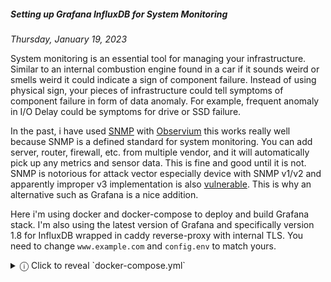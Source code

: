 ##### Setting up Grafana InfluxDB for System Monitoring
_Thursday, January 19, 2023_

System monitoring is an essential tool for managing your infrastructure. 
Similar to an internal combustion engine found in a car if it sounds weird 
or smells weird it could indicate a sign of component failure. Instead of 
using physical sign, your pieces of infrastructure could tell symptoms 
of component failure in form of data anomaly. For example, frequent anomaly 
in I/O Delay could be symptoms for drive or SSD failure. 

In the past, i have used [SNMP](https://en.wikipedia.org/wiki/Simple_Network_Management_Protocol) 
with [Observium](https://www.observium.org/) this 
works really well because SNMP is a defined standard for system monitoring. 
You can add server, router, firewall, etc. from multiple vendor, and it will 
automatically pick up any metrics and sensor data. This is fine and good until 
it is not. SNMP is notorious for attack vector especially device with SNMP v1/v2 
and apparently improper v3 implementation is also 
[vulnerable](https://quickview.cloudapps.cisco.com/quickview/bug/CSCtw74132). 
This is why an alternative such as Grafana is a nice addition.

Here i'm using docker and docker-compose to deploy and build Grafana stack. 
I'm also using the latest version of Grafana and specifically version 1.8 for 
InfluxDB wrapped in caddy reverse-proxy with internal TLS. You need to change 
`www.example.com` and `config.env` to match yours.
<details>
<summary>&#9432; Click to reveal `docker-compose.yml`</summary>
```
version: '3.6'
services:
  caddywebserver:
    image: caddy:latest
    restart: unless-stopped
    ports:
      - "80:80"
      - "443:443"
      - "443:443/udp"
    networks:
      monitoring-br:
        ipv4_address: 172.101.72.10
    command: /bin/sh -c "echo \"$$CADDYFILE\" > /etc/caddy/Caddyfile; caddy run --config /etc/caddy/Caddyfile --adapter caddyfile"
    environment:
      CADDYFILE: | 
          www.example.com {
            tls internal
            reverse_proxy http://172.101.72.11:3000
          }
    volumes:
      - ./caddy/data:/data
      - ./caddy/config:/config
     
  grafana:
    image: grafana/grafana:latest
    depends_on:
      - influxdb
    env_file: config.env
    links:
      - influxdb
    networks:
      monitoring-br:
        ipv4_address: 172.101.72.11
    volumes:
      - grafana_data:/var/lib/grafana
      - ./grafana/provisioning/:/etc/grafana/provisioning/
      - ./grafana/dashboards/:/var/lib/grafana/dashboards/
    
  influxdb:
    image: influxdb:1.8
    env_file: config.env
    networks:
      monitoring-br:
        ipv4_address: 172.101.72.12
    ports:
      - 8086:8086
    volumes:
      - ./:/imports
      - influxdb_data:/var/lib/influxdb

volumes:
  grafana_data: {}
  influxdb_data: {}
  
networks:
  monitoring-br:
      driver: bridge
      ipam:
        driver: default
        config:
          - subnet: 172.101.72.0/24
```
</details>

<details>
<summary>&#9432; Click to reveal `config.env`</summary>
```
# Grafana options
GF_SECURITY_ADMIN_USER=admin
GF_SECURITY_ADMIN_PASSWORD=admin
GF_INSTALL_PLUGINS=

# InfluxDB options
# INFLUXDB_HTTP_AUTH_ENABLED=true
INFLUXDB_DB=influx-tank
INFLUXDB_ADMIN_USER=influxdb-admin
INFLUXDB_ADMIN_PASSWORD=influxdb-passwd
```
</details>

<div class="row">
	<div class="col-sm-4"></div>
	<div class="col-sm-4">
		<div class="img-thumbnail">
			<img class="img-fluid" loading="lazy" src="./posts/2023-01-19-setting-up-grafana-influxdb-for-system-monitoring/01.png" alt="img">
		</div>
	</div>
	<div class="col-sm-4"></div>
</div>

Save the config file above and run docker-compose to build and deply the image. 
After everything is up and running, Login to Grafana dashboard and go to 
`Configuration > Data sources > Add data source`. In `HTTP` section, fill the 
URL as `http://influxdb:8086`. Then in `InfluxDB Details` fill the `Database, User, Password` 
according to `config.env`. If everything is working, you can create new 
[Dashboards](https://grafana.com/docs/grafana/latest/dashboards/) or analyze and visualize the 
data from [Explore](https://grafana.com/docs/grafana/latest/explore/).

You also need to set up Agent to collect and push data to InfluxDB. One of the options is 
[Telegraf](https://docs.influxdata.com/telegraf/v1.21/introduction/getting-started/).